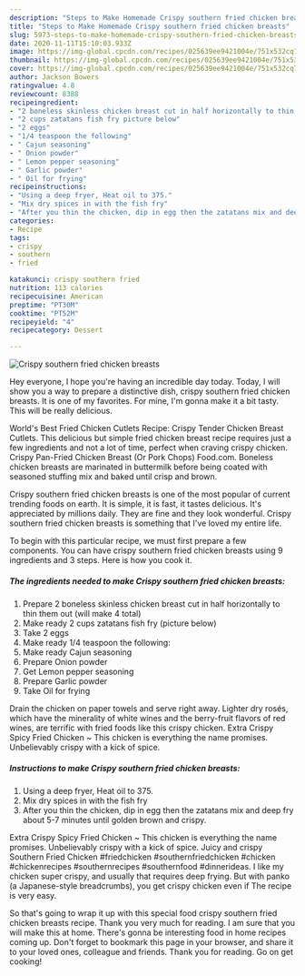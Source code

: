 ```yaml
---
description: "Steps to Make Homemade Crispy southern fried chicken breasts"
title: "Steps to Make Homemade Crispy southern fried chicken breasts"
slug: 5973-steps-to-make-homemade-crispy-southern-fried-chicken-breasts
date: 2020-11-11T15:10:03.933Z
image: https://img-global.cpcdn.com/recipes/025639ee9421004e/751x532cq70/crispy-southern-fried-chicken-breasts-recipe-main-photo.jpg
thumbnail: https://img-global.cpcdn.com/recipes/025639ee9421004e/751x532cq70/crispy-southern-fried-chicken-breasts-recipe-main-photo.jpg
cover: https://img-global.cpcdn.com/recipes/025639ee9421004e/751x532cq70/crispy-southern-fried-chicken-breasts-recipe-main-photo.jpg
author: Jackson Bowers
ratingvalue: 4.8
reviewcount: 8388
recipeingredient:
- "2 boneless skinless chicken breast cut in half horizontally to thin them out will make 4 total"
- "2 cups zatatans fish fry picture below"
- "2 eggs"
- "1/4 teaspoon the following"
- " Cajun seasoning"
- " Onion powder"
- " Lemon pepper seasoning"
- " Garlic powder"
- " Oil for frying"
recipeinstructions:
- "Using a deep fryer, Heat oil to 375."
- "Mix dry spices in with the fish fry"
- "After you thin the chicken, dip in egg then the zatatans mix and deep fry about 5-7 minutes until golden brown and crispy."
categories:
- Recipe
tags:
- crispy
- southern
- fried

katakunci: crispy southern fried 
nutrition: 113 calories
recipecuisine: American
preptime: "PT30M"
cooktime: "PT52M"
recipeyield: "4"
recipecategory: Dessert

---
```



![Crispy southern fried chicken breasts](https://img-global.cpcdn.com/recipes/025639ee9421004e/751x532cq70/crispy-southern-fried-chicken-breasts-recipe-main-photo.jpg)

Hey everyone, I hope you're having an incredible day today. Today, I will show you a way to prepare a distinctive dish, crispy southern fried chicken breasts. It is one of my favorites. For mine, I'm gonna make it a bit tasty. This will be really delicious.

World&#39;s Best Fried Chicken Cutlets Recipe: Crispy Tender Chicken Breast Cutlets. This delicious but simple fried chicken breast recipe requires just a few ingredients and not a lot of time, perfect when craving crispy chicken. Crispy Pan-Fried Chicken Breast (Or Pork Chops) Food.com. Boneless chicken breasts are marinated in buttermilk before being coated with seasoned stuffing mix and baked until crisp and brown.

Crispy southern fried chicken breasts is one of the most popular of current trending foods on earth. It is simple, it is fast, it tastes delicious. It's appreciated by millions daily. They are fine and they look wonderful. Crispy southern fried chicken breasts is something that I've loved my entire life.


To begin with this particular recipe, we must first prepare a few components. You can have crispy southern fried chicken breasts using 9 ingredients and 3 steps. Here is how you cook it.

<!--inarticleads1-->

##### The ingredients needed to make Crispy southern fried chicken breasts:

1. Prepare 2 boneless skinless chicken breast cut in half horizontally to thin them out (will make 4 total)
1. Make ready 2 cups zatatans fish fry (picture below)
1. Take 2 eggs
1. Make ready 1/4 teaspoon the following:
1. Make ready  Cajun seasoning
1. Prepare  Onion powder
1. Get  Lemon pepper seasoning
1. Prepare  Garlic powder
1. Take  Oil for frying


Drain the chicken on paper towels and serve right away. Lighter dry rosés, which have the minerality of white wines and the berry-fruit flavors of red wines, are terrific with fried foods like this crispy chicken. Extra Crispy Spicy Fried Chicken ~ This chicken is everything the name promises. Unbelievably crispy with a kick of spice. 

<!--inarticleads2-->

##### Instructions to make Crispy southern fried chicken breasts:

1. Using a deep fryer, Heat oil to 375.
1. Mix dry spices in with the fish fry
1. After you thin the chicken, dip in egg then the zatatans mix and deep fry about 5-7 minutes until golden brown and crispy.


Extra Crispy Spicy Fried Chicken ~ This chicken is everything the name promises. Unbelievably crispy with a kick of spice. Juicy and crispy Southern Fried Chicken #friedchicken #southernfriedchicken #chicken #chickenrecipes #southernrecipes #southernfood #dinnerideas. I like my chicken super crispy, and usually that requires deep frying. But with panko (a Japanese-style breadcrumbs), you get crispy chicken even if The recipe is very easy. 

So that's going to wrap it up with this special food crispy southern fried chicken breasts recipe. Thank you very much for reading. I am sure that you will make this at home. There's gonna be interesting food in home recipes coming up. Don't forget to bookmark this page in your browser, and share it to your loved ones, colleague and friends. Thank you for reading. Go on get cooking!
